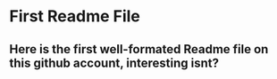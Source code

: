 # First Readme File
 ## Here is the first well-formated Readme file on this github account, interesting isnt?
